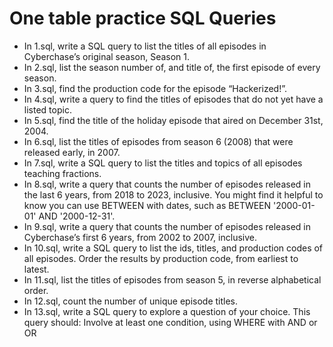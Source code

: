 # One table practice SQL Queries

* In 1.sql, write a SQL query to list the titles of all episodes in Cyberchase’s original season, Season 1.
* In 2.sql, list the season number of, and title of, the first episode of every season.
* In 3.sql, find the production code for the episode “Hackerized!”.
* In 4.sql, write a query to find the titles of episodes that do not yet have a listed topic.
* In 5.sql, find the title of the holiday episode that aired on December 31st, 2004.
* In 6.sql, list the titles of episodes from season 6 (2008) that were released early, in 2007.
* In 7.sql, write a SQL query to list the titles and topics of all episodes teaching fractions.
* In 8.sql, write a query that counts the number of episodes released in the last 6 years, from 2018 to 2023, inclusive.
You might find it helpful to know you can use BETWEEN with dates, such as BETWEEN '2000-01-01' AND '2000-12-31'.
* In 9.sql, write a query that counts the number of episodes released in Cyberchase’s first 6 years, from 2002 to 2007, inclusive.
* In 10.sql, write a SQL query to list the ids, titles, and production codes of all episodes. Order the results by production code, from earliest to latest.
* In 11.sql, list the titles of episodes from season 5, in reverse alphabetical order.
* In 12.sql, count the number of unique episode titles.
* In 13.sql, write a SQL query to explore a question of your choice. This query should:
Involve at least one condition, using WHERE with AND or OR